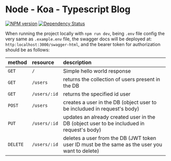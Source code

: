 # Node - Koa - Typescript Blog

[![NPM version](https://img.shields.io/npm/v/node-typescript-koa-rest.svg)](https://www.npmjs.com/package/node-typescript-koa-rest)
[![Dependency Status](https://david-dm.org/javieraviles/node-typescript-koa-rest.svg)](https://david-dm.org/javieraviles/node-typescript-koa-rest)

When running the project locally with `npm run dev`, being `.env` file config the very same as `.example.env` file, the swagger docs will be deployed at: `http:localhost:3000/swagger-html`, and the bearer token for authorization should be as follows:

| method   | resource     | description                                                                                    |
| :------- | :----------- | :--------------------------------------------------------------------------------------------- |
| `GET`    | `/`          | Simple hello world response                                                                    |
| `GET`    | `/users`     | returns the collection of users present in the DB                                              |
| `GET`    | `/users/:id` | returns the specified id user                                                                  |
| `POST`   | `/users`     | creates a user in the DB (object user to be includued in request's body)                       |
| `PUT`    | `/users/:id` | updates an already created user in the DB (object user to be includued in request's body)      |
| `DELETE` | `/users/:id` | deletes a user from the DB (JWT token user ID must be the same as the user you want to delete) |
